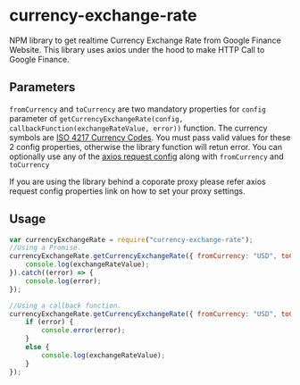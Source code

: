 # currency-exchange-rate
NPM library to get realtime Currency Exchange Rate from Google Finance Website. This library uses axios under the hood to make HTTP Call to Google Finance. 

## Parameters
`fromCurrency` and `toCurrency` are two mandatory properties for `config` parameter of `getCurrencyExchangeRate(config, callbackFunction(exchangeRateValue, error))` function. The currency symbols are [ISO 4217 Currency Codes](https://en.wikipedia.org/wiki/ISO_4217). You must pass valid values for these 2 config properties, otherwise the library function will retun error.
You can optionally use any of the [axios request config](https://www.npmjs.com/package/axios#request-config) along with `fromCurrency` and `toCurrency`

If you are using the library behind a coporate proxy please refer axios request config properties link on how to set your proxy settings.

## Usage
```js
var currencyExchangeRate = require("currency-exchange-rate");
//Using a Promise.
currencyExchangeRate.getCurrencyExchangeRate({ fromCurrency: "USD", toCurrency: "INR" }).then(function (exchangeRateValue) {
    console.log(exchangeRateValue);
}).catch((error) => {
    console.log(error);
});

//Using a callback function.
currencyExchangeRate.getCurrencyExchangeRate({ fromCurrency: "USD", toCurrency: "INR" }, function (exchangeRateValue, error) {
    if (error) {
        console.error(error);
    }
    else {
        console.log(exchangeRateValue);
    }
});
```

